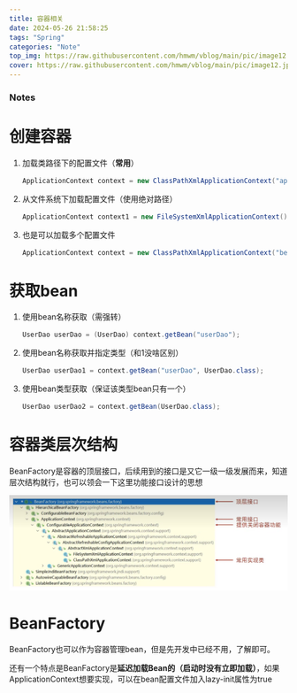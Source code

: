 ```yaml
---
title: 容器相关
date: 2024-05-26 21:58:25
tags: "Spring"
categories: "Note"
top_img: https://raw.githubusercontent.com/hmwm/vblog/main/pic/image12.jpg
cover: https://raw.githubusercontent.com/hmwm/vblog/main/pic/image12.jpg
---
```

### Notes

# 创建容器

1. 加载类路径下的配置文件（**常用**）
    
    ```java
    ApplicationContext context = new ClassPathXmlApplicationContext("applicationContext.xml");
    ```
    
2. 从文件系统下加载配置文件（使用绝对路径）
    
    ```java
    ApplicationContext context1 = new FileSystemXmlApplicationContext();
    ```
    
3. 也是可以加载多个配置文件
    
    ```java
    ApplicationContext context = new ClassPathXmlApplicationContext("bean1.xml", "bean2.xml");
    ```
    

# 获取bean

1. 使用bean名称获取（需强转）
    
    ```java
    UserDao userDao = (UserDao) context.getBean("userDao");
    ```
    
2. 使用bean名称获取并指定类型（和1没啥区别）
    
    ```java
    UserDao userDao1 = context.getBean("userDao", UserDao.class);
    ```
    
3. 使用bean类型获取（保证该类型bean只有一个）
    
    ```java
    UserDao userDao2 = context.getBean(UserDao.class);
    ```
    

# 容器类层次结构

BeanFactory是容器的顶层接口，后续用到的接口是又它一级一级发展而来，知道层次结构就行，也可以领会一下这里功能接口设计的思想

![Untitled](https://raw.githubusercontent.com/hmwm/vblog/main/pic/BeanFactory.png)

# BeanFactory

BeanFactory也可以作为容器管理bean，但是先开发中已经不用，了解即可。

还有一个特点是BeanFactory是**延迟加载Bean的（启动时没有立即加载）**，如果ApplicationContext想要实现，可以在bean配置文件加入lazy-init属性为true